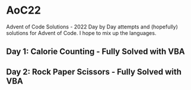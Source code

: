 # AoC22
Advent of Code Solutions - 2022
Day by Day attempts and (hopefully) solutions for Advent of Code.
I hope to mix up the languages.

## Day 1: Calorie Counting - Fully Solved with VBA
## Day 2: Rock Paper Scissors - Fully Solved with VBA
